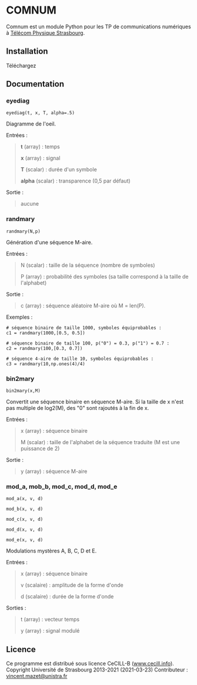 # COMNUM

Comnum est un module Python pour les TP de communications numériques à [Télécom Physique Strasbourg](http://www.telecom-physique.fr/).


## Installation

Téléchargez


## Documentation


### eyediag

`eyediag(t, x, T, alpha=.5)`

Diagramme de l'oeil.

Entrées :
> **t** (array) : temps
> 
> **x** (array) : signal
> 
> **T** (scalar) : durée d'un symbole
> 
> **alpha** (scalar) : transparence (0,5 par défaut)

Sortie :
> aucune


### randmary

`randmary(N,p)`

Génération d'une séquence M-aire.

Entrées :
> N (scalar) : taille de la séquence (nombre de symboles)
>
> P (array)   : probabilité des symboles (sa taille correspond à la taille de l'alphabet)

Sortie :
> c (array) : séquence aléatoire M-aire où M = len(P).

Exemples :

```
# séquence binaire de taille 1000, symboles équiprobables :
c1 = randmary(1000,[0.5, 0.5])

# séquence binaire de taille 100, p("0") = 0.3, p("1") = 0.7 :
c2 = randmary(100,[0.3, 0.7])

# séquence 4-aire de taille 10, symboles équiprobables :
c3 = randmary(10,np.ones(4)/4)
```


### bin2mary

`bin2mary(x,M)`

Convertit une séquence binaire en séquence M-aire.
Si la taille de x n'est pas multiple de log2(M), des "0" sont rajoutés à la fin de x.

Entrées :
> x (array)  : séquence binaire
>
> M (scalar) : taille de l'alphabet de la séquence traduite (M est une puissance de 2)
    
Sortie :
> y (array) : séquence M-aire



### mod_a, mob_b, mod_c, mod_d, mod_e

`mod_a(x, v, d)`

`mod_b(x, v, d)`

`mod_c(x, v, d)`

`mod_d(x, v, d)`

`mod_e(x, v, d)`

Modulations mystères A, B, C, D et E.

Entrées :
> x (array)    : séquence binaire
>
> v (scalaire) : amplitude de la forme d'onde
>
> d (scalaire) : durée de la forme d'onde
    
Sorties :
> t (array) : vecteur temps
>
> y (array) : signal modulé


## Licence

Ce programme est distribué sous licence CeCILL-B (www.cecill.info).
Copyright Université de Strasbourg 2013-2021 (2021-03-23)
Contributeur : vincent.mazet@unistra.fr
